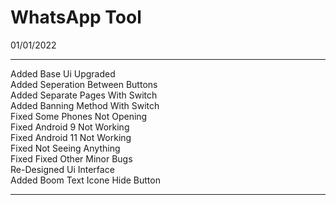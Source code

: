 <!DOCTYPE html>
<html>

<head>
<body>
<h1>WhatsApp Tool</h1>
    <date>01/01/2022</date>
    <hr/>
    <p>	
    <point>Added</point> Base Ui Upgraded </br>
    <point>Added</point> Seperation Between Buttons </br>
    <point>Added</point> Separate Pages With Switch </br>
    <point>Added</point> Banning Method With Switch</br>
    <point>Fixed</point> Some Phones Not Opening </br>
    <point>Fixed</point> Android 9 Not Working </br>
    <point>Fixed</point> Android 11 Not Working</br>
    <point>Fixed</point> Not Seeing Anything </br>
   <point>Fixed</point> Fixed Other Minor Bugs </br>
 <point>Re-Designed</point> Ui Interface </br>
    <point>Added</point> Boom Text Icone Hide Button</br>
    
</p>


   </p>
    <hr/> 	

</body>
</html>

